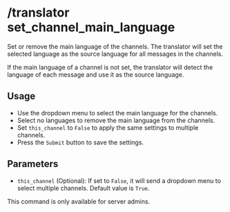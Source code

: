 # /translator set_channel_main_language

Set or remove the main language of the channels. The translator will set the selected language as the source language for all messages in the channels.

If the main language of a channel is not set, the translator will detect the language of each message and use it as the source language.

## Usage

* Use the dropdown menu to select the main language for the channels.
* Select no languages to remove the main language from the channels.
* Set `this_channel` to `False` to apply the same settings to multiple channels.
* Press the `Submit` button to save the settings.

## Parameters

* `this_channel` (Optional): If set to `False`, it will send a dropdown menu to select multiple channels. Default value is `True`.

This command is only available for server admins.
